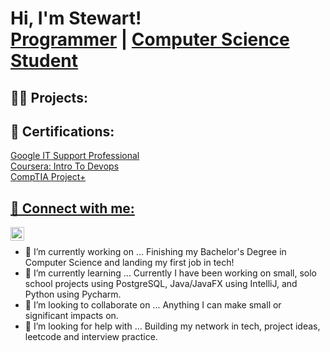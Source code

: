 <h1>Hi, I'm Stewart! <br/><a href="https://github.com/stewartmcclure">Programmer</a> | <a href="https://www.linkedin.com/in/stewartmcclure/">Computer Science Student</a></h1>

<h2>👨‍💻 Projects:</h2>

<h2>📜 Certifications:</h2>
 <a href="https://www.coursera.org/account/accomplishments/specialization/certificate/DBBBBBLLAGCQ">Google IT Support Professional
<br/><a href="https://www.coursera.org/account/accomplishments/certificate/ZQKUH65B7HB5">Coursera: Intro To Devops
<br/><a href="https://www.credly.com/badges/9f983fe4-014c-4138-a383-7f8d1115bcdf/linked_in?t=rqj7n6"> CompTIA Project+

<h2> 🤳 Connect with me:</h2>

[<img align="left" alt="StewartMcclure | LinkedIn" width="22px" src="https://cdn.jsdelivr.net/npm/simple-icons@v3/icons/linkedin.svg" />][linkedin]

[linkedin]: https://www.linkedin.com/in/stewart-mcclure-084215203/


<br/>

- 🔭 I’m currently working on ... Finishing my Bachelor's Degree in Computer Science and landing my first job in tech!
- 🌱 I’m currently learning ... Currently I have been working on small, solo school projects using PostgreSQL, Java/JavaFX using IntelliJ, and Python using Pycharm. 
- 👯 I’m looking to collaborate on ... Anything I can make small or significant impacts on. 
- 🤔 I’m looking for help with ... Building my network in tech, project ideas, leetcode and interview practice. 
